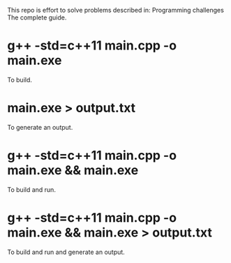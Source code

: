This repo is effort to solve problems described in: Programming challenges The complete guide.
# g++ -std=c++11 main.cpp -o main.exe
To build.
# main.exe > output.txt
To generate an output.
# g++ -std=c++11 main.cpp -o main.exe && main.exe
To build and run.
# g++ -std=c++11 main.cpp -o main.exe && main.exe > output.txt
To build and run and generate an output.